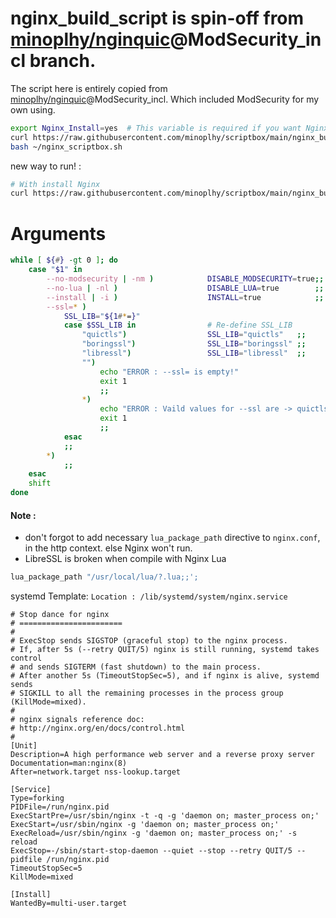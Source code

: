 # nginx_build_script is spin-off from [minoplhy/nginquic](https://github.com/minoplhy/nginquic)@ModSecurity_incl branch.

The script here is entirely copied from [minoplhy/nginquic](https://github.com/minoplhy/nginquic)@ModSecurity_incl. Which included ModSecurity for my own using.

```bash
export Nginx_Install=yes  # This variable is required if you want Nginx to be installed scriptibly (on Debian-based systems).
curl https://raw.githubusercontent.com/minoplhy/scriptbox/main/nginx_build_script/build.sh > ~/nginx_scriptbox.sh
bash ~/nginx_scriptbox.sh
```
new way to run! :
```bash
# With install Nginx
curl https://raw.githubusercontent.com/minoplhy/scriptbox/main/nginx_build_script/build.sh | bash -s -- --install
```

# Arguments
```bash
while [ ${#} -gt 0 ]; do
    case "$1" in
        --no-modsecurity | -nm )            DISABLE_MODSECURITY=true;;  # Not include ModSecurity in building
        --no-lua | -nl )                    DISABLE_LUA=true        ;;  # Not include Lua in building
        --install | -i )                    INSTALL=true            ;;  # Install Nginx
        --ssl=* )
            SSL_LIB="${1#*=}"
            case $SSL_LIB in                # Re-define SSL_LIB
                "quictls")                  SSL_LIB="quictls"   ;;
                "boringssl")                SSL_LIB="boringssl" ;;
                "libressl")                 SSL_LIB="libressl"  ;;
                "")
                    echo "ERROR : --ssl= is empty!"
                    exit 1
                    ;;
                *)
                    echo "ERROR : Vaild values for --ssl are -> quictls, boringssl, libressl"
                    exit 1
                    ;;
            esac
            ;;
        *)
            ;;
    esac
    shift
done
```

#### Note :  
* don't forgot to add necessary `lua_package_path` directive to `nginx.conf`, in the http context. else Nginx won't run.
* LibreSSL is broken when compile with Nginx Lua

```lua
lua_package_path "/usr/local/lua/?.lua;;';
```

systemd Template:
`Location : /lib/systemd/system/nginx.service`

```
# Stop dance for nginx
# =======================
#
# ExecStop sends SIGSTOP (graceful stop) to the nginx process.
# If, after 5s (--retry QUIT/5) nginx is still running, systemd takes control
# and sends SIGTERM (fast shutdown) to the main process.
# After another 5s (TimeoutStopSec=5), and if nginx is alive, systemd sends
# SIGKILL to all the remaining processes in the process group (KillMode=mixed).
#
# nginx signals reference doc:
# http://nginx.org/en/docs/control.html
#
[Unit]
Description=A high performance web server and a reverse proxy server
Documentation=man:nginx(8)
After=network.target nss-lookup.target

[Service]
Type=forking
PIDFile=/run/nginx.pid
ExecStartPre=/usr/sbin/nginx -t -q -g 'daemon on; master_process on;'
ExecStart=/usr/sbin/nginx -g 'daemon on; master_process on;'
ExecReload=/usr/sbin/nginx -g 'daemon on; master_process on;' -s reload
ExecStop=-/sbin/start-stop-daemon --quiet --stop --retry QUIT/5 --pidfile /run/nginx.pid
TimeoutStopSec=5
KillMode=mixed

[Install]
WantedBy=multi-user.target

```

